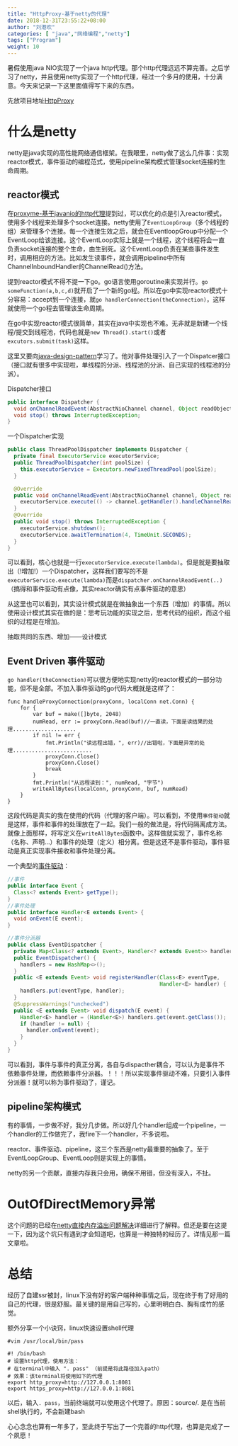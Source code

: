 ```yaml
---
title: "HttpProxy-基于netty的代理"
date: 2018-12-31T23:55:22+08:00
author: "刘港欢"
categories: [ "java","网络编程","netty"]
tags: ["Program"]
weight: 10
---
```


暑假使用java NIO实现了一个java http代理。那个http代理远远不算完善。之后学习了netty，并且使用netty实现了一个http代理，经过一个多月的使用，十分满意。今天来记录一下这里面值得写下来的东西。

先放项目地址[HttpProxy](https://github.com/arloor/HttpProxy)<!--more-->

<!-- # 如何翻墙

翻墙其实很简单：tcp编程+加解密+（流量伪装）

- tcp编程解决的是，获取浏览器的请求、改造（解析+加密+解密）请求、转发请求、获取相应、转发响应。
- 加解密解决的是，瞒过GFW的眼睛，实现翻墙
- 流量伪装：经过加密的流量虽然可以瞒过GFW，但是可以确定不是正常的流量（例如http、https等）

流量伪装不是翻墙必须的。（不确定对不对start）但是在有些情况下，这很重要。很火的shadowsocks，有一种嗅探方法可以确定流量是不是ss的。原理要牵扯到socks5协议和shadowsocks实现。socks5协议如同http协议一样，是对tcp报文格式的一种约定，约定握手、报文开头等。shadowsocks使用socks5协议，并且自定义了代理的报文。嗅探方法其实就是嗅探这个报文格式，为了应对嗅探，伪装成别的流量就很有价值啦。（不确定对不对end）

我的代理没有做流量伪装，压根不是shadowsocks，也没有用任何协议。关于协议，这么理解吧，协议就是对报文包装格式的定义。网络层下面的几层定义什么帧、数据报、tcp报文，无非做的是对数据的拆解、包装，再加上一些字段比如目标ip等等。应用层的http、socks5则定义了tcp报文的格式，http请求的格式、响应头等等，socks握手等等。而我的代理为了简单，没有定义某种格式，所以谈不上使用了“某种协议”。

所以，shadowsocks的实现是 tcp编程+sock5协议+加解密+（流量伪装），而我的没有使用协议。 -->

# 什么是netty

netty是java实现的高性能网络通信框架。在我眼里，netty做了这么几件事：实现reactor模式，事件驱动的编程范式，使用pipeline架构模式管理socket连接的生命周期。

## reactor模式

在[proxyme-基于javanio的http代理](/posts/netty/proxyme-基于javanio的http代理/)提到过，可以优化的点是引入reactor模式，使用多个线程来处理多个socket连接。netty使用了`EventLoopGroup`（多个线程的组）来管理多个连接。每一个连接生效之后，就会在EventloopGroup中分配一个EventLoop给该连接。这个EventLoop实际上就是一个线程，这个线程将会一直负责socket连接的整个生命，由生到死。这个EventLoop负责在某些事件发生时，调用相应的方法。比如发生读事件，就会调用pipeline中所有ChannelInboundHandler的ChannelRead()方法。

提到reactor模式不得不提一下go。go语言使用goroutine来实现并行。`go someFunction(a,b,c,d)`就开启了一个新的go程。所以在go中实现reactor模式十分容易：accept到一个连接，就`go handlerConnection(theConnection)`，这样就使用一个go程去管理该生命周期。

在go中实现reactor模式很简单，其实在java中实现也不难。无非就是新建一个线程/提交到线程池，代码也就是`new Thread().start()`或者`excutors.submit(task)`这样。

这里又要向[java-design-pattern](https://github.com/iluwatar/java-design-patterns/tree/master/reactor)学习了。他对事件处理引入了一个Dispatcer接口（接口就有很多中实现啦，单线程的分派、线程池的分派、自己实现的线程池的分派）。

Dispatcher接口
```java
public interface Dispatcher {
  void onChannelReadEvent(AbstractNioChannel channel, Object readObject, SelectionKey key);
  void stop() throws InterruptedException;
}
```
一个Dispatcher实现
```java
public class ThreadPoolDispatcher implements Dispatcher {
  private final ExecutorService executorService;
  public ThreadPoolDispatcher(int poolSize) {
    this.executorService = Executors.newFixedThreadPool(poolSize);
  }

  @Override
  public void onChannelReadEvent(AbstractNioChannel channel, Object readObject, SelectionKey key) {
    executorService.execute(() -> channel.getHandler().handleChannelRead(channel, readObject, key));
  }
  @Override
  public void stop() throws InterruptedException {
    executorService.shutdown();
    executorService.awaitTermination(4, TimeUnit.SECONDS);
  }
}
```
可以看到，核心也就是一行`executorService.execute(lambda)`。但是就是要抽取出（!增加!）一个Dispatcher，这样我们要写的不是`executorService.execute(lambda)`而是`dispatcher.onChannelReadEvent(..)`（搞得和事件驱动有点像，其实reactor确实有点事件驱动的意思）

从这里也可以看到，其实设计模式就是在做抽象出一个东西（增加）的事情。所以使用设计模式其实在做的是：思考玩功能的实现之后，思考代码的组织，而这个组织的过程是在增加。

抽取共同的东西、增加——设计模式


## Event Driven 事件驱动

`go handler(theConnection)`可以很方便地实现netty的reactor模式的一部分功能，但不是全部。不加入事件驱动的go代码大概就是这样了：

```
func handleProxyConnection(proxyConn, localConn net.Conn) {
	for {
		var buf = make([]byte, 2048)
		numRead, err := proxyConn.Read(buf)//一直读，下面是读结果的处理....................
		if nil != err {
			fmt.Println("读远程出错，", err)//出错啦，下面是异常的处理.........................
			proxyConn.Close()
			proxyConn.Close()
			break
		}
		fmt.Println("从远程读到：", numRead, "字节")
		writeAllBytes(localConn, proxyConn, buf, numRead)
	}
}
```
这段代码是真实的我在使用的代码（代理的客户端）。可以看到，不使用`事件驱动`就是这样，事件和事件的处理放在了一起。我们一般的做法是，将代码隔离成方法。就像上面那样，将写定义在`writeAllBytes`函数中。这样做就实现了，事件名称（名称、声明...）和事件的处理（定义）相分离。但是这还不是事件驱动，事件驱动是真正实现事件接收和事件处理分离。

一个典型的[事件驱动](https://github.com/iluwatar/java-design-patterns/tree/master/event-driven-architecture)：

```java
//事件
public interface Event {
  Class<? extends Event> getType();
}
//事件处理
public interface Handler<E extends Event> {
  void onEvent(E event);
}

//事件分派器
public class EventDispatcher {
  private Map<Class<? extends Event>, Handler<? extends Event>> handlers;
  public EventDispatcher() {
    handlers = new HashMap<>();
  }
  public <E extends Event> void registerHandler(Class<E> eventType,
                                                Handler<E> handler) {
    handlers.put(eventType, handler);
  }
  @SuppressWarnings("unchecked")
  public <E extends Event> void dispatch(E event) {
    Handler<E> handler = (Handler<E>) handlers.get(event.getClass());
    if (handler != null) {
      handler.onEvent(event);
    }
  }
}
```
可以看到，事件与事件的真正分离，各自与dispacther耦合，可以认为是事件不依赖事件处理，而依赖事件分派器。！！！所以实现事件驱动不难，只要引入事件分派器！就可以称为事件驱动了，谨记。


## pipeline架构模式

有的事情，一步做不好，我分几步做。所以好几个handler组成一个pipeline，一个handler的工作做完了，我fire下一个handler，不多说啦。

reactor、事件驱动、pipeline，这三个东西是netty最重要的抽象了。至于EventLoopGroup、EventLoop则是实现上的事情。

netty的另一个贡献，直接内存我只会用，确保不用错，但没有深入，不扯。

# OutOfDirectMemory异常

这个问题的已经在[netty直接内存溢出问题解决](/posts/netty/netty-direct-memory-leak/)详细进行了解释。但还是要在这提一下，因为这个坑只有遇到才会知道吧，也算是一种独特的经历了。详情见那一篇文章啦。

# 总结

经历了自建ssr被封，linux下没有好的客户端种种事情之后，现在终于有了好用的自己的代理，很是舒服。最关键的是用自己写的，心里明明白白、胸有成竹的感觉。

额外分享一个小诀窍，linux快速设置shell代理
```
#vim /usr/local/bin/pass

#! /bin/bash
# 设置http代理，使用方法：
# 在terminal中输入 ". pass" （前提是将此路径加入path）
# 效果：该terminal将使用如下的代理
export http_proxy=http://127.0.0.1:8081
export https_proxy=http://127.0.0.1:8081
```
以后，输入`. pass`，当前终端就可以使用这个代理了。原因：source/. 是在当前shell执行的，不会新建bash

心心念念也算有一年多了，至此终于写出了一个完善的http代理，也算是完成了一个夙愿！